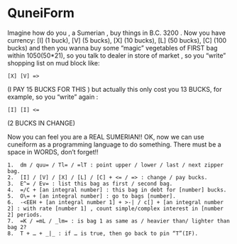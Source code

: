 # QuneiForm

  Imagine how do you , a Sumerian , buy things in B.C. 3200 . Now you have currency: 
[I] (1 buck), [V] (5 bucks), [X] (10 bucks), [L] (50 bucks), [C] (100 bucks)
and then you wanna buy some “magic” vegetables of FIRST bag within 1050(50*21), so you talk to dealer in store of market , so you “write” shopping list on mud block like:

    [X] [V] => 
	
(I PAY 15 BUCKS FOR THIS )
but actually this only cost you 13 BUCKS, for example, so you “write” again :

	[I] [I] <=
	

(2 BUCKS IN CHANGE)

  Now you can feel you are a REAL SUMERIAN!! OK, now we can use cuneiform as a programming language to do something. There must be a space in WORDS, don’t forget!!
  
	1.	dm / quu= / Tl= / =lT : point upper / lower / last / next zipper bag.
	2.	[I] / [V] / [X] / [L] / [C] + <= / => : change / pay bucks.
	3.	E^= / Ev= : list this bag as first / second bag.
	4.	=/C + [an integral number] : this bag in debt for [number] bucks.
	5.	O\= + [an integral number] : go to bags [number]. 
	6.	-<EEH + [an integral number 1] + >-| / c[] + [an integral number 2] : with rate [number 1] , count simple/complex interest in [number 2] periods.
	7.	=K / =mL / _lm= : is bag 1 as same as / heavier than/ lighter than bag 2?
	8.	T + … + _|_ : if … is true, then go back to pin “T”(IF).

